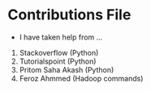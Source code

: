 # Contributions File
- I have taken help from ...
1) Stackoverflow (Python)
2) Tutorialspoint (Python)
3) Pritom Saha Akash (Python)
4) Feroz Ahmmed (Hadoop commands)

